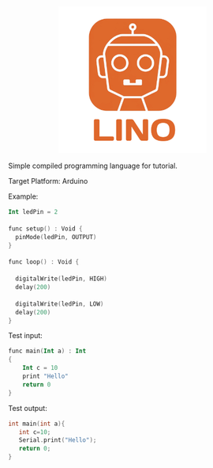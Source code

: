 <div align="center">
  <img src="icon.png" width="300">
</div>

Simple compiled programming language for tutorial. 

Target Platform: Arduino

Example:

````kotlin
Int ledPin = 2

func setup() : Void {
  pinMode(ledPin, OUTPUT)
}

func loop() : Void {
  
  digitalWrite(ledPin, HIGH)
  delay(200)
  
  digitalWrite(ledPin, LOW)
  delay(200)
}

````

Test input:

````kotlin
func main(Int a) : Int
{
    Int c = 10
    print "Hello"
    return 0
}
````

Test output:

````cpp
int main(int a){
   int c=10;
   Serial.print("Hello");
   return 0;
}
````
